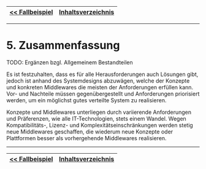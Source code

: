 | [<< Fallbeispiel](06_fallbeispiel.md) | [Inhaltsverzeichnis](02_toc.md) |
| ------------------------------------- | ------------------------------- |


---

# 5. Zusammenfassung

TODO: Ergänzen bzgl. Allgemeinem Bestandteilen

Es ist festzuhalten, dass es für alle Herausforderungen auch Lösungen gibt, jedoch ist anhand des Systemdesigns abzuwägen, welche der Konzepte und konkreten Middlewares die meisten der Anforderungen erfüllen kann. Vor- und Nachteile müssen gegenübergestellt und Anforderungen priorisiert werden, um ein möglichst gutes verteilte System zu realisieren.

Konzepte und Middlewares unterliegen durch variierende Anforderungen und Präferenzen, wie alle IT-Technologien, stets einem Wandel. Wegen Kompatibilitäts-, Lizenz- und Komplexitätseinschränkungen werden stetig neue Middlewares geschaffen, die wiederum neue Konzepte oder Plattformen besser als vorhergehende Middlewares realisieren.

---

| [<< Fallbeispiel](06_fallbeispiel.md) | [Inhaltsverzeichnis](02_toc.md) |
| ------------------------------------- | ------------------------------- |

